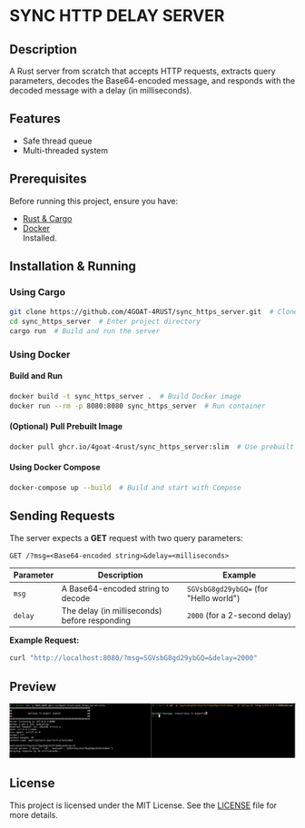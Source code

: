 # SYNC HTTP DELAY SERVER 

## Description
A Rust server from scratch that accepts HTTP requests, extracts query parameters, decodes the Base64-encoded message, and responds with the decoded message with a delay (in milliseconds).

## Features

- Safe thread queue  
- Multi-threaded system 

## Prerequisites

Before running this project, ensure you have:
- [Rust & Cargo](https://www.rust-lang.org/tools/install)
- [Docker](https://docs.docker.com/get-docker/) <br>
Installed.

## Installation & Running

### Using Cargo
```sh  
git clone https://github.com/4GOAT-4RUST/sync_https_server.git  # Clone repo
cd sync_https_server  # Enter project directory
cargo run  # Build and run the server
```

### Using Docker
#### Build and Run
```sh
docker build -t sync_https_server .  # Build Docker image
docker run --rm -p 8080:8080 sync_https_server  # Run container
```
#### (Optional) Pull Prebuilt Image
```sh
docker pull ghcr.io/4goat-4rust/sync_https_server:slim  # Use prebuilt image
```
#### Using Docker Compose
```sh
docker-compose up --build  # Build and start with Compose
```
## Sending Requests

The server expects a **GET** request with two query parameters:

```
GET /?msg=<Base64-encoded string>&delay=<milliseconds>
```

| Parameter | Description                                     | Example                              |
|-----------|-------------------------------------------------|--------------------------------------|
| `msg`     | A Base64-encoded string to decode              | `SGVsbG8gd29ybGQ=` (for "Hello world") |
| `delay`   | The delay (in milliseconds) before responding  | `2000` (for a 2-second delay)       |

**Example Request:**
```sh
curl "http://localhost:8080/?msg=SGVsbG8gd29ybGQ=&delay=2000"
```


## Preview

![Preview](/images/Screenshot%20from%202025-03-19%2010-31-10.png)

## License
This project is licensed under the MIT License. See the [LICENSE](https://github.com/4GOAT-4RUST/sync_https_server/blob/dev/LICENSE) file for more details.

